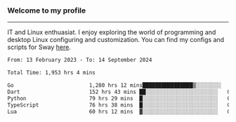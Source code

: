 ### Welcome to my profile

---

IT and Linux enthuasiat. I enjoy exploring the world of programming and desktop Linux configuring and customization. You can find my configs and scripts for Sway [here](https://github.com/uroborosq/mess-of-linux-configurations).

<!-- <div display="block">
 	<img align="left" width="48%" alt="isocalendar" src=".github/metrics/isocalendar_metrics.svg" />
	<img align="center" width="48%" alt="contributions" src=".github/metrics/contributions_metrics.svg" />
	<img align="center" alt="languages" src=".github/metrics/languages_metrics.svg" />
</div> -->

<!-- ![](https://komarev.com/ghpvc/?username=uroborosq&color=success&style=flat-square) -->
<!-- [](https://img.shields.io/github/last-commit/uroborosq/uroborosq?label=Profile%20updated&style=flat-square) -->

<!--START_SECTION:waka-->

```txt
From: 13 February 2023 - To: 14 September 2024

Total Time: 1,953 hrs 4 mins

Go                        1,280 hrs 12 mins████████████████▒░░░░░░░░   64.84 %
Dart                      152 hrs 43 mins ██░░░░░░░░░░░░░░░░░░░░░░░   07.73 %
Python                    79 hrs 29 mins  █░░░░░░░░░░░░░░░░░░░░░░░░   04.03 %
TypeScript                76 hrs 38 mins  █░░░░░░░░░░░░░░░░░░░░░░░░   03.88 %
Lua                       60 hrs 12 mins  ▓░░░░░░░░░░░░░░░░░░░░░░░░   03.05 %
```

<!--END_SECTION:waka-->
